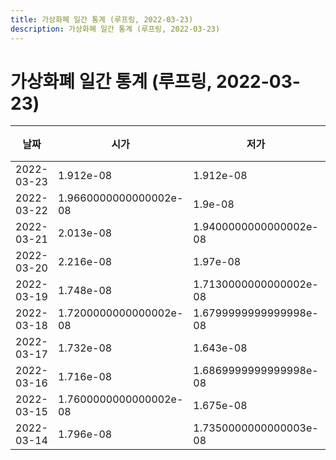 ```yaml
---
title: 가상화폐 일간 통계 (루프링, 2022-03-23)
description: 가상화폐 일간 통계 (루프링, 2022-03-23)
---
```


가상화폐 일간 통계 (루프링, 2022-03-23)
===

|날짜|시가|저가|고가|종가|비고|
|--|--|--|--|--|--|
|2022-03-23|1.912e-08|1.912e-08|3.073e-08|2.7189999999999997e-08|    |
|2022-03-22|1.9660000000000002e-08|1.9e-08|2.0639999999999998e-08|1.916e-08|    |
|2022-03-21|2.013e-08|1.9400000000000002e-08|2.08e-08|1.9660000000000002e-08|    |
|2022-03-20|2.216e-08|1.97e-08|2.315e-08|2e-08|    |
|2022-03-19|1.748e-08|1.7130000000000002e-08|2.368e-08|2.216e-08|    |
|2022-03-18|1.7200000000000002e-08|1.6799999999999998e-08|1.791e-08|1.748e-08|    |
|2022-03-17|1.732e-08|1.643e-08|1.8280000000000002e-08|1.7200000000000002e-08|    |
|2022-03-16|1.716e-08|1.6869999999999998e-08|1.744e-08|1.736e-08|    |
|2022-03-15|1.7600000000000002e-08|1.675e-08|1.835e-08|1.716e-08|    |
|2022-03-14|1.796e-08|1.7350000000000003e-08|1.796e-08|1.7600000000000002e-08|    |
